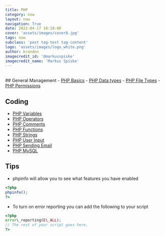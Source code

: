 ```yaml
---
title: PHP
category: now
layout: now
navigation: True
date: 2022-04-17 10:18:00
cover: 'assets/images/cover8.jpg'
tags: now
subclass: 'post tag-test tag-content'
logo: 'assets/images/logo_white.png'
author: brandon
imagecredit_id: '@markusspiske'
imagecredit_name: 'Markus Spiske'
---
```

<br>
## General Management
- <a href="{{ site.baseurl }}notes/PHP-Basics">PHP Basics</a>
- <a href="{{ site.baseurl }}notes/PHP-Data-types">PHP Data types</a>
- <a href="{{ site.baseurl }}notes/PHP-File-Types">PHP File Types</a>
- <a href="{{ site.baseurl }}notes/PHP-Permissions">PHP Permissions</a>

## Coding
- <a href="{{ site.baseurl }}notes/PHP-Variables">PHP Variables</a>
- <a href="{{ site.baseurl }}notes/PHP-Operators">PHP Operators</a>
- <a href="{{ site.baseurl }}notes/PHP-Comments">PHP Comments</a>
- <a href="{{ site.baseurl }}notes/PHP-Functions">PHP Functions</a>
- <a href="{{ site.baseurl }}notes/PHP-Strings">PHP Strings</a>
- <a href="{{ site.baseurl }}notes/PHP-User-Input">PHP User Input</a>
- <a href="{{ site.baseurl }}notes/PHP-Sending-Email">PHP Sending Email</a>
- <a href="{{ site.baseurl }}notes/PHP-MySQL">PHP MySQL</a>

## Tips
- phpinfo will allow you to see what features you have enabled
```php
<?php
phpinfo();
?>
```
- To turn on error reporting you can add the following to your script
 ```php
<?php
error\_reporting(E\_ALL);
// The rest of your script goes here.
?>
```